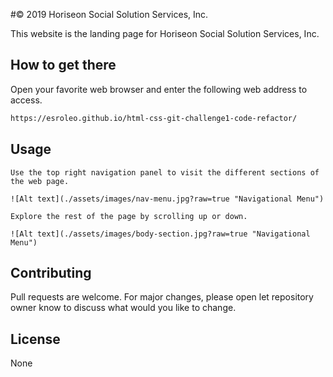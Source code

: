 #© 2019 Horiseon Social Solution Services, Inc.

This website is the landing page for Horiseon Social Solution Services, Inc.

## How to get there

Open your favorite web browser and enter the following web address to access. 

```html
https://esroleo.github.io/html-css-git-challenge1-code-refactor/
```

## Usage

```
Use the top right navigation panel to visit the different sections of the web page.

![Alt text](./assets/images/nav-menu.jpg?raw=true "Navigational Menu")
```

```
Explore the rest of the page by scrolling up or down.

![Alt text](./assets/images/body-section.jpg?raw=true "Navigational Menu")
```




## Contributing
Pull requests are welcome. For major changes, please open let repository owner know to discuss what would you like to change.

## License
None
